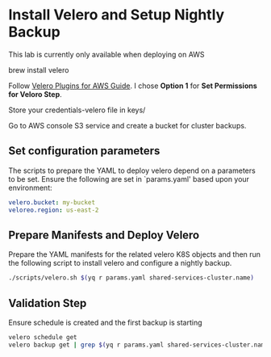 # Install Velero and Setup Nightly Backup

This lab is currently only available when deploying on AWS

brew install velero

Follow [Velero Plugins for AWS Guide](https://github.com/vmware-tanzu/velero-plugin-for-aws#setup).  I chose **Option 1** for **Set Permissions for Veloro Step**.

Store your credentials-velero file in keys/

Go to AWS console S3 service and create a bucket for cluster backups.

## Set configuration parameters

The scripts to prepare the YAML to deploy velero depend on a parameters to be set.  Ensure the following are set in `params.yaml' based upon your environment:

```yaml
velero.bucket: my-bucket
veloreo.region: us-east-2
```

## Prepare Manifests and Deploy Velero

Prepare the YAML manifests for the related velero K8S objects and then run the following script to install velero and configure a nightly backup.

```bash
./scripts/velero.sh $(yq r params.yaml shared-services-cluster.name)
```

## Validation Step

Ensure schedule is created and the first backup is starting

```bash
velero schedule get
velero backup get | grep $(yq r params.yaml shared-services-cluster.name)
```
